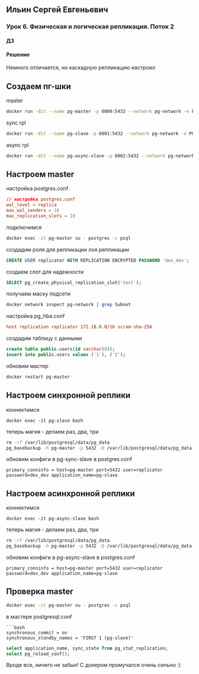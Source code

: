 ## Ильин Сергей Евгеньевич
### Урок 6. Физическая и логическая репликация. Поток 2

#### ДЗ

#### Решение
Немного отличается, но каскадную репликацию настроил

## Создаем пг-шки
master 
```bash 
docker run -dit --name pg-master -p 6000:5432 --network pg-network -e POSTGRES_PASSWORD=dev_dev -e POSTGRES_USER=postgres -e PGDATA=/var/lib/postgresql/data/pg_data postgres:17
```

sync rpl
```bash
docker run -dit --name pg-slave -p 6001:5432 --network pg-network -e POSTGRES_PASSWORD=dev_dev -e POSTGRES_USER=postgres -e PGDATA=/var/lib/postgresql/data/pg_data postgres:17
```

async rpl 
```bash
docker run -dit --name pg-async-slave -p 6002:5432 --network pg-network -e POSTGRES_PASSWORD=dev_dev -e POSTGRES_USER=postgres -e PGDATA=/var/lib/postgresql/data/pg_data postgres:17
```

## Настроем master

настройка postgres.conf
```conf
// настройка postgres.conf
wal_level = replica
max_wal_senders = 10 
max_replication_slots = 10
```
подключимся
```bash 
docker exec -it pg-master su - postgres -c psql
``` 

создадим роля для репликации лоя репликации
```sql 
CREATE USER replicator WITH REPLICATION ENCRYPTED PASSWORD 'dev_dev';
```
создаем слот для надежности
```sql
SELECT pg_create_physical_replication_slot('test');
```

получаем маску подсети 
```bash
docker network inspect pg-network | grep Subnet
```
настройка pg_hba.conf 
```conf
host replication replicator 172.18.0.0/16 scram-sha-256
```

создадим таблицу с данными
```sql 
create table public.users(id varchar(8));
insert into public.users values ('1'), ('2');
``` 

обновим мастер
```bash
docker restart pg-master
```


## Настроем синхронной реплики

коннектимся
```
docker exec -it pg-slave bash
```

теперь магия - делаем раз, два, три
```bash
rm -rf /var/lib/postgresql/data/pg_data
pg_basebackup -h pg-master -p 5432 -D /var/lib/postgresql/data/pg_data -U replicator -R -S test
```

обновим конфиги в pg-sync-slave в postgres.conf
```
primary_conninfo = host=pg-master port=5432 user=replicator password=dev_dev application_name=pg-slave
```

## Настроем асинхронной реплики

коннектимся
```
docker exec -it pg-async-slave bash
```

теперь магия - делаем раз, два, три
```bash
rm -rf /var/lib/postgresql/data/pg_data
pg_basebackup -h pg-master -p 5432 -D /var/lib/postgresql/data/pg_data -U replicator -R -S test
```

обновим конфиги в pg-async-slave в postgres.conf
```
primary_conninfo = host=pg-master port=5432 user=replicator password=dev_dev application_name=pg-slave
```

## Проверка master

```bash
docker exec -it pg-master su - postgres -c psql
```

в мастере postgresql.conf
```
```bash
synchronous_commit = on
synchronous_standby_names = 'FIRST 1 (pg-slave)'
```

```sql
select application_name, sync_state from pg_stat_replication;
select pg_reload_conf();
```

Вроде все, ничего не забыл! С докером промучался очень сильно :)